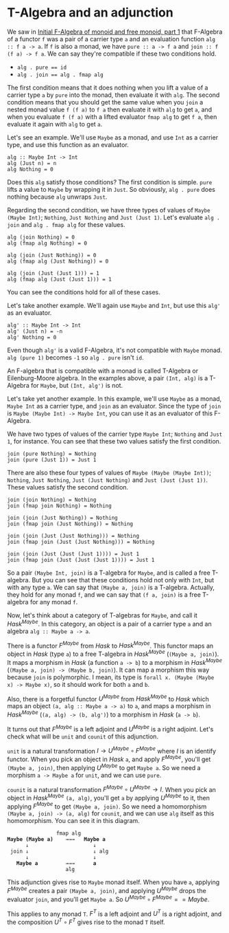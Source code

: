 # T-Algebra and an adjunction

We saw in [Initial F-Algebra of monoid and free monoid, part 1](./monoid_f_algebra_free1.html) that F-Algebra of a functor `f` was a pair of a carrier type `a` and an evaluation function `alg :: f a -> a`. If `f` is also a monad, we have `pure :: a -> f a` and `join :: f (f a) -> f a`. We can say they're compatible if these two conditions hold.

- `alg . pure == id`
- `alg . join == alg . fmap alg`

The first condition means that it does nothing when you lift a value of a carrier type `a` by `pure` into the monad, then evaluate it with `alg`. The second condition means that you should get the same value when you `join` a nested monad value `f (f a)` to `f a` then evaluate it with `alg` to get `a`, and when you evaluate `f (f a)` with a lifted evaluator `fmap alg` to get `f a`, then evaluate it again with `alg` to get `a`.

Let's see an example. We'll use `Maybe` as a monad, and use `Int` as a carrier type, and use this function as an evaluator.

```
alg :: Maybe Int -> Int
alg (Just n) = n
alg Nothing = 0
```

Does this `alg` satisfy those conditions? The first condition is simple. `pure` lifts a value to `Maybe` by wrapping it in `Just`. So obviously, `alg . pure` does nothing because `alg` unwraps `Just`.

Regarding the second condition, we have three types of values of `Maybe (Maybe Int)`; `Nothing`, `Just Nothing` and `Just (Just 1)`. Let's evaluate `alg . join` and `alg . fmap alg` for these values.

```
alg (join Nothing) = 0
alg (fmap alg Nothing) = 0

alg (join (Just Nothing)) = 0
alg (fmap alg (Just Nothing)) = 0

alg (join (Just (Just 1))) = 1
alg (fmap alg (Just (Just 1))) = 1
```

You can see the conditions hold for all of these cases.

Let's take another example. We'll again use `Maybe` and `Int`, but use this `alg'` as an evaluator.

```
alg' :: Maybe Int -> Int
alg' (Just n) = -n
alg' Nothing = 0
```

Even though `alg'` is a valid F-Algebra, it's not compatible with `Maybe` monad. `alg (pure 1)` becomes `-1` so `alg . pure` isn't `id`.

An F-algebra that is compatible with a monad is called T-Algebra or Eilenburg-Moore algebra. In the examples above, a pair `(Int, alg)` is a T-Algebra for `Maybe`, but `(Int, alg')` is not.

Let's take yet another example. In this example, we'll use `Maybe` as a monad, `Maybe Int` as a carrier type, and `join` as an evaluator. Since the type of `join` is `Maybe (Maybe Int) -> Maybe Int`, you can use it as an evaluator of this F-Algebra.

We have two types of values of the carrier type `Maybe Int`; `Nothing` and `Just 1`, for instance. You can see that these two values satisfy the first condition.

```
join (pure Nothing) = Nothing
join (pure (Just 1)) = Just 1
```

There are also these four types of values of `Maybe (Maybe (Maybe Int))`; `Nothing`, `Just Nothing`, `Just (Just Nothing)` and `Just (Just (Just 1))`. These values satisfy the second condition.

```
join (join Nothing) = Nothing
join (fmap join Nothing) = Nothing

join (join (Just Nothing)) = Nothing
join (fmap join (Just Nothing)) = Nothing

join (join (Just (Just Nothing))) = Nothing
join (fmap join (Just (Just Nothing))) = Nothing

join (join (Just (Just (Just 1)))) = Just 1
join (fmap join (Just (Just (Just 1)))) = Just 1
```

So a pair `(Maybe Int, join)` is a T-algebra for `Maybe`, and is called a free T-algebra. But you can see that these conditions hold not only with `Int`, but with any type `a`. We can say that `(Maybe a, join)` is a T-algebra. Actually, they hold for any monad `f`, and we can say that `(f a, join)` is a free T-algebra for any monad `f`.

Now, let's think about a category of T-algebras for `Maybe`, and call it $Hask^{Maybe}$. In this category, an object is a pair of a carrier type `a` and an algebra `alg :: Maybe a -> a`.

There is a functor $F^{Maybe}$ from $Hask$ to $Hask^{Maybe}$. This functor maps an object in $Hask$ (type `a`) to a free T-algebra in $Hask^{Maybe}$ (`(Maybe a, join)`). It maps a morphism in $Hask$ (a function `a -> b`) to a morphism in $Hask^{Maybe}$ (`(Maybe a, join) -> (Maybe b, join)`). It can map a morphism this way because `join` is polymorphic. I mean, its type is `forall x. (Maybe (Maybe x) -> Maybe x)`, so it should work for both `a` and `b`.

Also, there is a forgetful functor $U^{Maybe}$ from $Hask^{Maybe}$ to $Hask$ which maps an object `(a, alg :: Maybe a -> a)` to `a`, and maps a morphism in $Hask^{Maybe}$ (`(a, alg) -> (b, alg')`) to a morphism in $Hask$ (`a -> b`).

It turns out that $F^{Maybe}$ is a left adjoint and $U^{Maybe}$ is a right adjoint. Let's check what will be `unit` and `counit` of this adjunction.

`unit` is a natural transformation $I \to U^{Maybe} \circ F^{Maybe}$ where $I$ is an identify functor. When you pick an object in $Hask$ `a`, and apply $F^{Maybe}$, you'll get `(Maybe a, join)`, then applying $U^{Maybe}$ to get `Maybe a`. So we need a morphism `a -> Maybe a` for `unit`, and we can use `pure`.

`counit` is a natural transformation $F^{Maybe} \circ U^{Maybe} \to I$. When you pick an object in $Hask^{Maybe}$ `(a, alg)`, you'll get `a` by applying $U^{Maybe}$ to it, then applying $F^{Maybe}$ to get `(Maybe a, join)`. So we need a homomorphism `(Maybe a, join) -> (a, alg)` for `counit`, and we can use `alg` itself as this homomorphism. You can see it in this diagram.

<pre><code>                fmap alg
<strong>Maybe (Maybe a)</strong>    →→→   <strong>Maybe a</strong>
      ↓                     ↓
 join ↓                     ↓ alg
      ↓                     ↓
   <strong>Maybe a</strong>         →→→      <strong>a</strong>
                   alg
</code></pre>

This adjunction gives rise to `Maybe` monad itself. When you have `a`, applying $F^{Maybe}$ creates a pair `(Maybe a, join)`, and applying $U^{Maybe}$ drops the evaluator `join`, and you'll get `Maybe a`. So $U^{Maybe} \circ F^{Maybe} == Maybe$.

This applies to any monad `T`. $F^T$ is a left adjoint and $U^T$ is a right adjoint, and the composition $U^T \circ F^T$ gives rise to the monad `T` itself.

